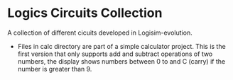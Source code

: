 # Logics Circuits Collection
A collection of different cicuits developed in Logisim-evolution.

- Files in calc directory are part of a simple calculator project. This is the first version that
only supports add and subtract operations of two numbers, the display shows numbers between 0 to 
and C (carry) if the number is greater than 9.
